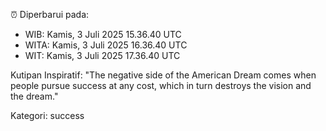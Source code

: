 ⏰ Diperbarui pada:
- WIB: Kamis, 3 Juli 2025 15.36.40 UTC
- WITA: Kamis, 3 Juli 2025 16.36.40 UTC
- WIT: Kamis, 3 Juli 2025 17.36.40 UTC

Kutipan Inspiratif:
"The negative side of the American Dream comes when people pursue success at any cost, which in turn destroys the vision and the dream."


Kategori: success

